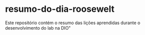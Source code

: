 # resumo-do-dia-roosewelt
Este repositório contém o resumo das lições aprendidas durante o desenvolvimento do lab na DIO"
